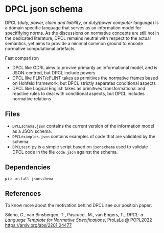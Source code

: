 # DPCL json schema

DPCL (*duty, power, claim and liability*, or *duty/power computer language*) is a domain specific language that serves as an information model for specififying norms. As the discussions on normative concepts are still hot in the dedicated literature, DPCL remains neutral with respect to the actual semantics, yet aims to provide a minimal common ground to encode normative computational artefacts.

Fast comparison
- DPCL like ODRL aims to provive primarily an informational model, and is JSON-centred, but DPCL include powers
- DPCL like FLINT/eFLINT takes as primitives the normative frames based on Hohfeld framework, but DPCL strictly separates conditional aspects
- DPCL like Logical English takes as primitives transformational and reactive rules to deal with conditional aspects, but DPCL includes normative relations

## Files

- `DPCLschema.json` contains the current version of the information model as a JSON schema.
- `DPCLexamples.json` contains examples of code that are validated by the schema
- `DPCLtest.py` is a simple script based on `jsonschema` used to validate DPCL code in the file `code.json` against the schema.

## Dependencies

```
pip install jsonschema
```

## References

To know more about the motivation behind DPCL see our position paper:

Sileno, G., van Binsbergen, T., Pascucci, M., van Engers, T., *DPCL: a Language Template for Normative Specifications*, ProLaLa @ POPL2022 
https://arxiv.org/abs/2201.04477
